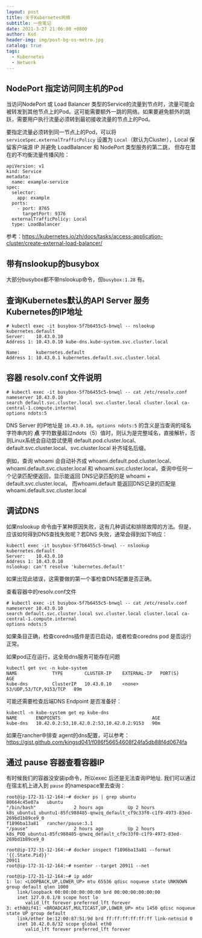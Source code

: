 ```yaml
---
layout: post
title: 关于Kubernetes网络
subtitle: 一些笔记
date: 2021-3-27 21:06:00 +0800
author: Ksd
header-img: img/post-bg-os-metro.jpg
catalog: true
tags:
  - Kubernetes
  - Network
---
```


## NodePort 指定访问同主机的Pod

当访问NodePort 或 Load Balancer 类型的Service的流量到节点时，流量可能会被转发到其他节点上的Pod。这可能需要额外一跳的网络。如果要避免额外的跳跃，需要用户执行流量必须转到最初接收流量的节点上的Pod。

要指定流量必须转到同一节点上的Pod，可以将 `serviceSpec.externalTrafficPolicy` 设置为 `Local`（默认为Cluster），Local 保留客户端源 IP 并避免 LoadBalancer 和 NodePort 类型服务的第二跳， 但存在潜在的不均衡流量传播风险：
```
apiVersion: v1
kind: Service
metadata:
  name: example-service
spec:
  selector:
    app: example
  ports:
    - port: 8765
      targetPort: 9376
  externalTrafficPolicy: Local
  type: LoadBalancer
```

参考：https://kubernetes.io/zh/docs/tasks/access-application-cluster/create-external-load-balancer/

## 带有nslookup的busybox

大部分busybox都不带nslookup命令，但`busybox:1.28` 有。

## 查询Kubernetes默认的API Server 服务 Kubernetes的IP地址

```
# kubectl exec -it busybox-5f7b6455c5-bnwql -- nslookup kubernetes.default
Server:    10.43.0.10
Address 1: 10.43.0.10 kube-dns.kube-system.svc.cluster.local

Name:      kubernetes.default
Address 1: 10.43.0.1 kubernetes.default.svc.cluster.local
```

## 容器 resolv.conf 文件说明

```
# kubectl exec -it busybox-5f7b6455c5-bnwql -- cat /etc/resolv.conf
nameserver 10.43.0.10
search default.svc.cluster.local svc.cluster.local cluster.local ca-central-1.compute.internal
options ndots:5
```

DNS Server 的IP地址是 `10.43.0.10`。`options ndots:5` 的含义是当查询的域名字符串内的 **点** 字符数量超过ndots（5）值时，则认为是完整域名，直接解析，否则Linux系统会自动尝试使用 default.pod.cluster.local、default.svc.cluster.local、svc.cluster.local 补齐域名后缀。

例如，查询 whoami 会自动补齐成 whoami.default.pod.cluster.local、whoami.default.svc.cluster.local 和 whoami.svc.cluster.local，查询中任何一个记录匹配便返回，显示能返回 DNS记录匹配的是 whoami + default.svc.cluster.local。 而whoami.default 能返回DNS记录的匹配是 whoami.default.svc.cluster.local

## 调试DNS

如果nslookup 命令由于某种原因失败，这有几种调试和排除故障的方法。但是，应该如何得到DNS查找失败呢？若DNS 失败，通常会得到如下响应：
```
kubectl exec -it busybox-5f7b6455c5-bnwql -- nslookup kubernetes.default
Server:    10.43.0.10
Address 1: 10.43.0.10
nslookup: can't resolve 'kubernetes.default'
```

如果出现此错误，这需要做的第一个事检查DNS配置是否正确。

查看容器中的resolv.conf文件
```
# kubectl exec -it busybox-5f7b6455c5-bnwql -- cat /etc/resolv.conf
nameserver 10.43.0.10
search default.svc.cluster.local svc.cluster.local cluster.local ca-central-1.compute.internal
options ndots:5
```

如果条目正确，检查coredns插件是否已启动，或者检查coredns pod 是否运行正常。

如果pod正在运行，这全局dns服务可能存在问题
```
kubectl get svc -n kube-system
NAME             TYPE        CLUSTER-IP    EXTERNAL-IP   PORT(S)                  AGE
kube-dns         ClusterIP   10.43.0.10    <none>        53/UDP,53/TCP,9153/TCP   89m
```

可能还需要检查后端DNS Endpoint 是否准备好：
```
kubectl -n kube-system get ep kube-dns
NAME       ENDPOINTS                                  AGE
kube-dns   10.42.0.2:53,10.42.0.2:53,10.42.0.2:9153   90m
```

如果在rancher中排查 agent的dns配置，可以参考：
https://gist.github.com/kingsd041/f086f56654608f24fa5db88f4d0674fa

## 通过 pause 容器查看容器IP

有时候我们的容器没安装ip命令，所以exec 后还是无法查询IP地址. 我们可以通过在宿主机上进入到 `pause` 的namespace里去查询：

```
root@ip-172-31-12-164:~# docker ps | grep ubuntu
80664c45e07a   ubuntu                                            "/bin/bash"              2 hours ago         Up 2 hours                   k8s_ubuntu1_ubuntu1-85fc988485-qnwzq_default_cf9c33f0-c1f9-4973-83ed-269bd1b89ce9_0
f1896ba13a81   rancher/pause:3.1                                 "/pause"                 2 hours ago         Up 2 hours                   k8s_POD_ubuntu1-85fc988485-qnwzq_default_cf9c33f0-c1f9-4973-83ed-269bd1b89ce9_0

root@ip-172-31-12-164:~# docker inspect f1896ba13a81 --format '{{.State.Pid}}'
20911
root@ip-172-31-12-164:~# nsenter --target 20911 --net

root@ip-172-31-12-164:~# ip addr
1: lo: <LOOPBACK,UP,LOWER_UP> mtu 65536 qdisc noqueue state UNKNOWN group default qlen 1000
    link/loopback 00:00:00:00:00:00 brd 00:00:00:00:00:00
    inet 127.0.0.1/8 scope host lo
       valid_lft forever preferred_lft forever
3: eth0@if41: <BROADCAST,MULTICAST,UP,LOWER_UP> mtu 1450 qdisc noqueue state UP group default
    link/ether be:12:00:87:51:9d brd ff:ff:ff:ff:ff:ff link-netnsid 0
    inet 10.42.0.8/32 scope global eth0
       valid_lft forever preferred_lft forever
```
